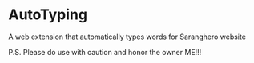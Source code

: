 # AutoTyping
A web extension that automatically types words for Saranghero website



P.S. Please do use with caution and honor the owner ME!!!
